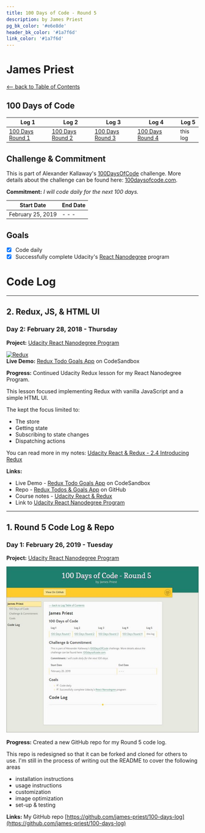 ```yaml
---
title: 100 Days of Code - Round 5
description: by James Priest
pg_bk_color: '#e6e8de'
header_bk_color: '#1a7f6d'
link_color: '#1a7f6d'
---
```

<!-- markdownlint-disable MD022 MD024 MD032 MD033 -->

# James Priest
<p class="toc"><a href="./index.html">&lt;– back to Table of Contents</a></p>

## 100 Days of Code

| Log 1 | Log 2 | Log 3 | Log 4 | Log 5 |
| --- | --- | --- | --- | --- |
| [100 Days Round 1](https://james-priest.github.io/100-days-of-code-log/) | [100 Days Round 2](https://james-priest.github.io/100-days-of-code-log-r2/) | [100 Days Round 3](https://james-priest.github.io/100-days-of-code-log-r3/) | [100 Days Round 4](https://james-priest.github.io/100-days-of-code-log-r4/) | this log |

## Challenge & Commitment
This is part of Alexander Kallaway's [100DaysOfCode](https://github.com/Kallaway/100-days-of-code "the official repo") challenge. More details about the challenge can be found here: [100daysofcode.com](http://100daysofcode.com/ "100daysofcode.com").

**Commitment:** *I will code daily for the next 100 days.*

|  Start Date   | End Date     |
| ------------- | ------------ |
| February 25, 2019  | - - - |

## Goals

- [x] Code daily
- [x] Successfully complete Udacity's [React Nanodegree](https://www.udacity.com/course/react-nanodegree--nd019) program

# Code Log

---

## 2. Redux, JS, & HTML UI
### Day 2: February 28, 2018 - Thursday

**Project:** [Udacity React Nanodegree Program](https://www.udacity.com/course/react-nanodegree--nd019)

[![Redux](https://james-priest.github.io/udacity-nanodegree-react/assets/images/rr32-small.jpg)](https://james-priest.github.io/udacity-nanodegree-react/assets/images/rr32.jpg)<br>
**Live Demo:** [Redux Todo Goals App](https://codesandbox.io/s/42zkzvrn14?fontsize=14) on CodeSandbox

**Progress:** Continued Udacity Redux lesson for my React Nanodegree Program.

This lesson focused implementing Redux with vanilla JavaScript and a simple HTML UI.

The kept the focus limited to:

- The store
- Getting state
- Subscribing to state changes
- Dispatching actions

You can read more in my notes: [Udacity React & Redux - 2.4 Introducing Redux](https://james-priest.github.io/udacity-nanodegree-react/course-notes/react-redux.html#24-introducing-redux)

**Links:**
- Live Demo - [Redux Todo Goals App](https://codesandbox.io/s/42zkzvrn14?fontsize=14) on CodeSandbox
- Repo - [Redux Todos & Goals App](https://github.com/james-priest/reactnd-redux-todos-goals/tree/master) on GitHub
- Course notes - [Udacity React & Redux](https://james-priest.github.io/udacity-nanodegree-react/course-notes/react-redux.html#react--redux)
- Link to [Udacity React Nanodegree Program](https://www.udacity.com/course/react-nanodegree--nd019)

---

## 1. Round 5 Code Log & Repo
### Day 1: February 26, 2019 - Tuesday

**Project:** [Udacity React Nanodegree Program](https://www.udacity.com/course/react-nanodegree--nd019)

[![new code log](assets/images/day1-small.jpg)](assets/images/day1.jpg)

**Progress:** Created a new GitHub repo for my Round 5 code log.

This repo is redesigned so that it can be forked and cloned for others to use. I'm still in the process of writing out the README to cover the following areas

- installation instructions
- usage instructions
- customization
- image optimization
- set-up & testing

**Links:** My GitHub repo [https://github.com/james-priest/100-days-log](https://github.com/james-priest/100-days-log)